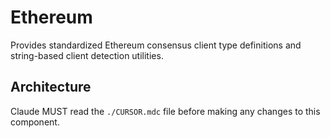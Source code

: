 # Ethereum

Provides standardized Ethereum consensus client type definitions and string-based client detection utilities.

## Architecture  
Claude MUST read the `./CURSOR.mdc` file before making any changes to this component.